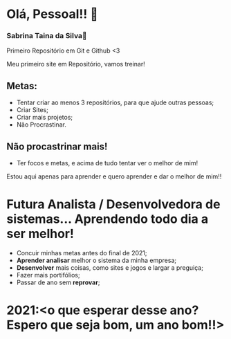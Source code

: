 # Olá, Pessoal!! 🥰
### Sabrina Taina da Silva💜
 Primeiro Repositório em Git e Github <3

 Meu primeiro site em Repositório, vamos treinar!

## Metas:

* Tentar criar ao menos 3 repositórios, para que ajude outras pessoas;
* Criar Sites;
* Criar mais projetos;
* Não Procrastinar.

## Não procastrinar mais!

* Ter focos e metas, e acima de tudo tentar ver o melhor de mim!

<p>Estou aqui apenas para aprender e quero aprender e dar o melhor de mim!!</p>
<h1>Futura Analista / Desenvolvedora de sistemas... Aprendendo todo dia a ser melhor! </h1>

* Concuir minhas metas antes do final de 2021;
* **Aprender analisar** melhor o sistema da minha empresa;
* **Desenvolver** mais coisas, como sites e jogos e largar a preguiça;
* Fazer mais portifólios;
* Passar de ano sem **reprovar**;
# 2021:<o que esperar desse ano? Espero que seja bom, um ano bom!!>